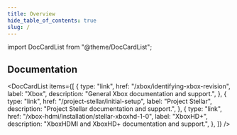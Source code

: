 ```yaml
---
title: Overview
hide_table_of_contents: true
slug: /
---
```


import DocCardList from "@theme/DocCardList";

## Documentation

<DocCardList
  items={[
    {
      type: "link",
      href: "/xbox/identifying-xbox-revision",
      label: "Xbox",
      description:
        "General Xbox documentation and support.",
    },
    {
      type: "link",
      href: "/project-stellar/initial-setup",
      label: "Project Stellar",
      description:
        "Project Stellar documentation and support.",
    },
    {
      type: "link",
      href: "/xbox-hdmi/installation/stellar-xboxhd-1-0",
      label: "XboxHD+",
      description:
        "XboxHDMI and XboxHD+ documentation and support.",
    },
  ]}
/>
